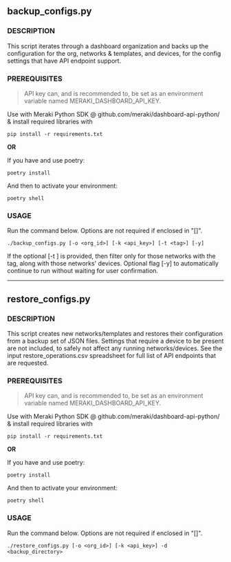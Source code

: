 ## backup_configs.py


### DESCRIPTION

This script iterates through a dashboard organization and backs up the configuration for the org, networks & templates, 
and devices, for the config settings that have API endpoint support.


### PREREQUISITES

> API key can, and is recommended to, be set as an environment variable named MERAKI_DASHBOARD_API_KEY. 

Use with Meraki Python SDK @ github.com/meraki/dashboard-api-python/ & install required libraries with

  `pip install -r requirements.txt` 

**OR**

If you have and use poetry:

  `poetry install` 

And then to activate your environment:

  `poetry shell` 


### USAGE

Run the command below.  Options are not required if enclosed in "[]".

  `./backup_configs.py [-o <org_id>] [-k <api_key>] [-t <tag>] [-y]`

If the optional [-t <tag>] is provided, then filter only for those networks with the tag, along with those networks' devices.
Optional flag [-y] to automatically continue to run without waiting for user confirmation.



--------------------------------------------------------------------------------
## restore_configs.py


### DESCRIPTION

This script creates new networks/templates and restores their configuration from a backup set of JSON files.
Settings that require a device to be present are not included, to safely not affect any running networks/devices.
See the input restore_operations.csv spreadsheet for full list of API endpoints that are requested.


### PREREQUISITES

> API key can, and is recommended to, be set as an environment variable named MERAKI_DASHBOARD_API_KEY.

Use with Meraki Python SDK @ github.com/meraki/dashboard-api-python/ & install required libraries with

  `pip install -r requirements.txt`

**OR**

If you have and use poetry:

  `poetry install` 

And then to activate your environment:

  `poetry shell` 


### USAGE

Run the command below.  Options are not required if enclosed in "[]".

  `./restore_configs.py [-o <org_id>] [-k <api_key>] -d <backup_directory>`
